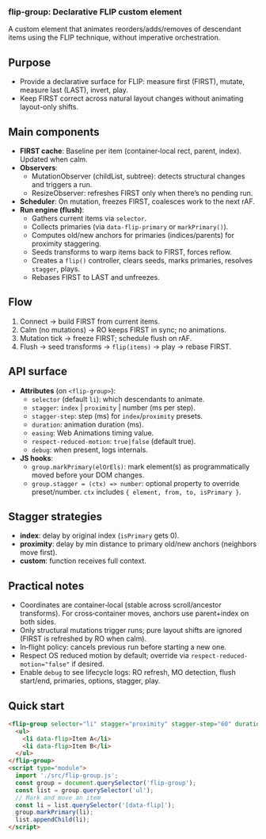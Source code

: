 ### flip-group: Declarative FLIP custom element

A custom element that animates reorders/adds/removes of descendant items using the FLIP technique, without imperative orchestration.

## Purpose
- Provide a declarative surface for FLIP: measure first (FIRST), mutate, measure last (LAST), invert, play.
- Keep FIRST correct across natural layout changes without animating layout-only shifts.

## Main components
- **FIRST cache**: Baseline per item (container‑local rect, parent, index). Updated when calm.
- **Observers**:
  - MutationObserver (childList, subtree): detects structural changes and triggers a run.
  - ResizeObserver: refreshes FIRST only when there’s no pending run.
- **Scheduler**: On mutation, freezes FIRST, coalesces work to the next rAF.
- **Run engine (flush)**:
  - Gathers current items via `selector`.
  - Collects primaries (via `data-flip-primary` or `markPrimary()`).
  - Computes old/new anchors for primaries (indices/parents) for proximity staggering.
  - Seeds transforms to warp items back to FIRST, forces reflow.
  - Creates a `flip()` controller, clears seeds, marks primaries, resolves `stagger`, plays.
  - Rebases FIRST to LAST and unfreezes.

## Flow
1. Connect → build FIRST from current items.
2. Calm (no mutations) → RO keeps FIRST in sync; no animations.
3. Mutation tick → freeze FIRST; schedule flush on rAF.
4. Flush → seed transforms → `flip(items)` → play → rebase FIRST.

## API surface
- **Attributes** (on `<flip-group>`):
  - `selector` (default `li`): which descendants to animate.
  - `stagger`: `index` | `proximity` | number (ms per step).
  - `stagger-step`: step (ms) for `index`/`proximity` presets.
  - `duration`: animation duration (ms).
  - `easing`: Web Animations timing value.
  - `respect-reduced-motion`: `true|false` (default true).
  - `debug`: when present, logs internals.
- **JS hooks**:
  - `group.markPrimary(elOrEls)`: mark element(s) as programmatically moved before your DOM changes.
  - `group.stagger = (ctx) => number`: optional property to override preset/number. `ctx` includes `{ element, from, to, isPrimary }`.

## Stagger strategies
- **index**: delay by original index (`isPrimary` gets 0).
- **proximity**: delay by min distance to primary old/new anchors (neighbors move first).
- **custom**: function receives full context.

## Practical notes
- Coordinates are container‑local (stable across scroll/ancestor transforms). For cross‑container moves, anchors use parent+index on both sides.
- Only structural mutations trigger runs; pure layout shifts are ignored (FIRST is refreshed by RO when calm).
- In‑flight policy: cancels previous run before starting a new one.
- Respect OS reduced motion by default; override via `respect-reduced-motion="false"` if desired.
- Enable `debug` to see lifecycle logs: RO refresh, MO detection, flush start/end, primaries, options, stagger, play.

## Quick start
```html
<flip-group selector="li" stagger="proximity" stagger-step="60" duration="500" respect-reduced-motion="false">
  <ul>
    <li data-flip>Item A</li>
    <li data-flip>Item B</li>
  </ul>
</flip-group>
<script type="module">
  import './src/flip-group.js';
  const group = document.querySelector('flip-group');
  const list = group.querySelector('ul');
  // Mark and move an item
  const li = list.querySelector('[data-flip]');
  group.markPrimary(li);
  list.appendChild(li);
</script>
```


